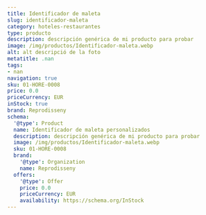 ```yaml
---
title: Identificador de maleta
slug: identificador-maleta
category: hoteles-restaurantes
type: producto
description: descripción genérica de mi producto para probar
image: /img/productos/Identificador-maleta.webp
alt: alt descripció de la foto
metatitle: .nan
tags:
- nan
navigation: true
sku: 01-HORE-0008
price: 0.0
priceCurrency: EUR
inStock: true
brand: Reprodisseny
schema:
  '@type': Product
  name: Identificador de maleta personalizados
  description: descripción genérica de mi producto para probar
  image: /img/productos/Identificador-maleta.webp
  sku: 01-HORE-0008
  brand:
    '@type': Organization
    name: Reprodisseny
  offers:
    '@type': Offer
    price: 0.0
    priceCurrency: EUR
    availability: https://schema.org/InStock
---
```

